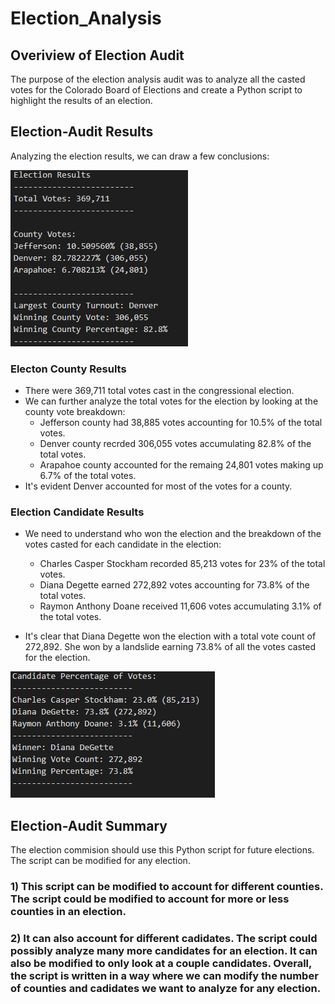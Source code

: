 # Election_Analysis
## Overiview of Election Audit
The purpose of the election analysis audit was to analyze all the casted votes for the Colorado Board of Elections and create a Python script to highlight the results of an election.
## Election-Audit Results
Analyzing the election results, we can draw a few conclusions:

![Election_County_Results](/Resources/election_county_results.png)

### Electon County Results
- There were 369,711 total votes cast in the congressional election.
- We can further analyze the total votes for the election by looking at the county vote breakdown:
    - Jefferson county had 38,885 votes accounting for 10.5% of the total votes.
    - Denver county recrded 306,055 votes accumulating 82.8% of the total votes.
    - Arapahoe county accounted for the remaing 24,801 votes making up 6.7% of the total votes.
- It's evident Denver accounted for most of the votes for a county.

### Election Candidate Results
- We need to understand who won the election and the breakdown of the votes casted for each candidate in the election:
    - Charles Casper Stockham recorded 85,213 votes for 23% of the total votes.
    - Diana Degette earned 272,892 votes accounting for 73.8% of the total votes.
    - Raymon Anthony Doane received 11,606 votes accumulating 3.1% of the total votes.

- It's clear that Diana Degette won the election with a total vote count of 272,892. She won by a landslide earning 73.8% of all the votes casted for the election.

![Election_Candidate_Results](/Resources/election_cadidate_results.png)

## Election-Audit Summary
The election commision should use this Python script for future elections. The script can be modified for any election.
### 1) This script can be modified to account for different counties. The script could be modified to account for more or less counties in an election.
### 2) It can also account for different cadidates. The script could possibly analyze many more candidates for an election. It can also be modified to only look at a couple candidates. Overall, the script is written in a way where we can modify the number of counties and cadidates we want to analyze for any election.
